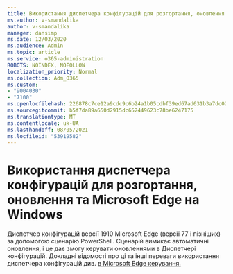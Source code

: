 ```yaml
---
title: Використання диспетчера конфігурацій для розгортання, оновлення та Microsoft Edge на Windows
ms.author: v-smandalika
author: v-smandalika
manager: dansimp
ms.date: 12/03/2020
ms.audience: Admin
ms.topic: article
ms.service: o365-administration
ROBOTS: NOINDEX, NOFOLLOW
localization_priority: Normal
ms.collection: Adm_O365
ms.custom:
- "9004030"
- "7100"
ms.openlocfilehash: 226878c7ce12a9cdc9c6b24a1b05cdbf39ed67ad631b3a7dc02bbe0d7d6b91a2
ms.sourcegitcommit: b5f7da89a650d2915dc652449623c78be6247175
ms.translationtype: MT
ms.contentlocale: uk-UA
ms.lasthandoff: 08/05/2021
ms.locfileid: "53919582"
---
```

# <a name="use-configuration-manager-to-deploy-update-and-manage-microsoft-edge-on-windows"></a>Використання диспетчера конфігурацій для розгортання, оновлення та Microsoft Edge на Windows

Диспетчер конфігурацій версії 1910 Microsoft Edge (версії 77 і пізніших) за допомогою сценарію PowerShell. Сценарій вимикає автоматичні оновлення, і це дає змогу керувати оновленнями в Диспетчері конфігурацій. Докладні відомості про ці та інші переваги використання диспетчера конфігурацій див. [в Microsoft Edge керування.](https://docs.microsoft.com/mem/configmgr/apps/deploy-use/deploy-edge?)
